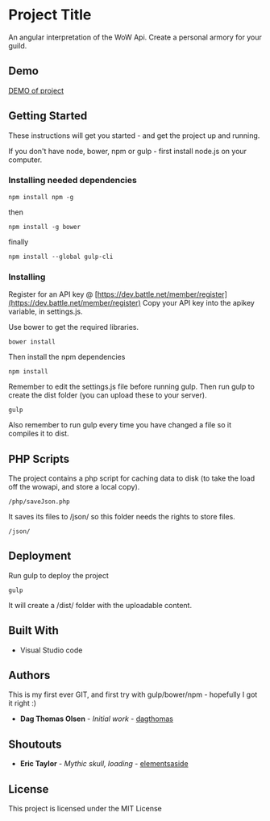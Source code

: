 # Project Title

An angular interpretation of the WoW Api. 
Create a personal armory for your guild.

## Demo

[DEMO of project](http://wow.theaxe.men)

## Getting Started

These instructions will get you started - and get the project up and running.

If you don't have node, bower, npm or gulp - first install node.js on your computer.

### Installing needed dependencies

```
npm install npm -g
```

then 

```
npm install -g bower
```
finally

```
npm install --global gulp-cli
```
### Installing

Register for an API key @ [https://dev.battle.net/member/register](https://dev.battle.net/member/register)
Copy your API key into the apikey variable, in settings.js.

Use bower to get the required libraries.

```
bower install
```

Then install the npm dependencies

```
npm install
```

Remember to edit the settings.js file before running gulp.
Then run gulp to create the dist folder (you can upload these to your server).

```
gulp
```

Also remember to run gulp every time you have changed a file so it compiles it to dist.

## PHP Scripts

The project contains a php script for caching data to disk (to take the load off the wowapi, and store a local copy).

```
/php/saveJson.php
```

It saves its files to /json/ so this folder needs the rights to store files.

```
/json/
```

## Deployment

Run gulp to deploy the project

```
gulp
```

It will create a /dist/ folder with the uploadable content.

## Built With

* Visual Studio code

## Authors

This is my first ever GIT, and first try with gulp/bower/npm - hopefully I got it right :)

* **Dag Thomas Olsen** - *Initial work* - [dagthomas](https://github.com/dagthomas)

## Shoutouts

* **Eric Taylor** - *Mythic skull, loading* - [elementsaside](http://elementsaside.com/)

## License

This project is licensed under the MIT License
